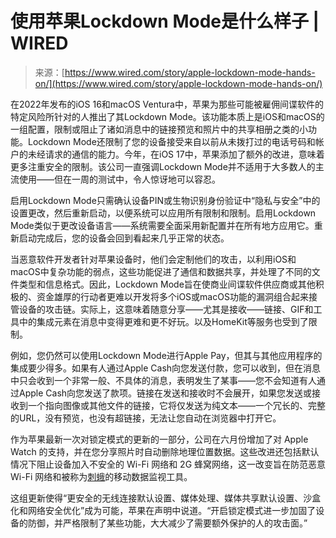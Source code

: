 <!--yml

类别：未分类

日期：2024-05-27 14:26:32

-->

# 使用苹果Lockdown Mode是什么样子 | WIRED

> 来源：[https://www.wired.com/story/apple-lockdown-mode-hands-on/](https://www.wired.com/story/apple-lockdown-mode-hands-on/)

在2022年发布的iOS 16和macOS Ventura中，苹果为那些可能被雇佣间谍软件的特定风险所针对的人推出了其Lockdown Mode。该功能本质上是iOS和macOS的一组配置，限制或阻止了诸如消息中的链接预览和照片中的共享相册之类的小功能。Lockdown Mode还限制了您的设备接受来自以前从未拨打过的电话号码和帐户的未经请求的通信的能力。今年，在iOS 17中，苹果添加了额外的改进，意味着更多注重安全的限制。该公司一直强调Lockdown Mode并不适用于大多数人的主流使用——但在一周的测试中，令人惊讶地可以容忍。

启用Lockdown Mode只需确认设备PIN或生物识别身份验证中“隐私与安全”中的设置更改，然后重新启动，以便系统可以应用所有限制和限制。启用Lockdown Mode类似于更改设备语言——系统需要全面采用新配置并在所有地方应用它。重新启动完成后，您的设备会回到看起来几乎正常的状态。

当恶意软件开发者针对苹果设备时，他们会定制他们的攻击，以利用iOS和macOS中复杂功能的弱点，这些功能促进了通信和数据共享，并处理了不同的文件类型和信息格式。因此，Lockdown Mode旨在使商业间谍软件供应商或其他积极的、资金雄厚的行动者更难以开发将多个iOS或macOS功能的漏洞组合起来接管设备的攻击链。实际上，这意味着随意分享——尤其是接收——链接、GIF和工具中的集成元素在消息中变得更难和更不好玩。以及HomeKit等服务也受到了限制。

例如，您仍然可以使用Lockdown Mode进行Apple Pay，但其与其他应用程序的集成要少得多。如果有人通过Apple Cash向您发送付款，您可以收到，但在消息中只会收到一个非常一般、不具体的消息，表明发生了某事——您不会知道有人通过Apple Cash向您发送了款项。链接在发送和接收时不会展开，如果您发送或接收到一个指向图像或其他文件的链接，它将仅发送为纯文本——一个冗长的、完整的URL，没有预览，也没有超链接，无法让您自动在浏览器中打开它。

作为苹果最新一次对锁定模式的更新的一部分，公司在六月份增加了对 Apple Watch 的支持，并在您分享照片时自动删除地理位置数据。这些改进还包括默认情况下阻止设备加入不安全的 Wi-Fi 网络和 2G 蜂窝网络，这一改变旨在防范恶意 Wi-Fi 网络和被称为[刺蛾](https://www.wired.com/2016/05/hacker-lexicon-stingrays-spy-tool-government-tried-failed-hide/)的移动数据监视工具。

这组更新使得“更安全的无线连接默认设置、媒体处理、媒体共享默认设置、沙盒化和网络安全优化”成为可能，苹果在声明中说道。“开启锁定模式进一步加固了设备的防御，并严格限制了某些功能，大大减少了需要额外保护的人的攻击面。”
